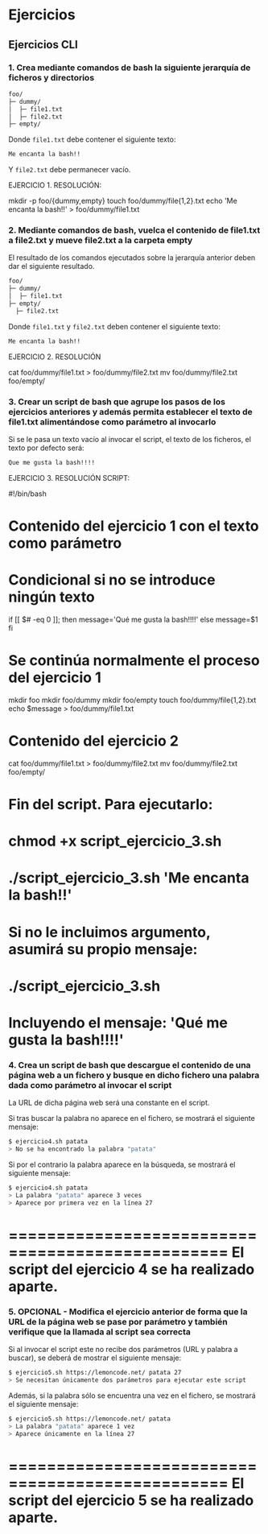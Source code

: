 # Ejercicios

## Ejercicios CLI

### 1. Crea mediante comandos de bash la siguiente jerarquía de ficheros y directorios

```bash
foo/
├─ dummy/
│  ├─ file1.txt
│  ├─ file2.txt
├─ empty/
```

Donde `file1.txt` debe contener el siguiente texto:

```bash
Me encanta la bash!!
```

Y `file2.txt` debe permanecer vacío.

EJERCICIO 1. RESOLUCIÓN:

mkdir -p foo/{dummy,empty}
touch foo/dummy/file{1,2}.txt
echo 'Me encanta la bash!!' > foo/dummy/file1.txt

### 2. Mediante comandos de bash, vuelca el contenido de file1.txt a file2.txt y mueve file2.txt a la carpeta empty

El resultado de los comandos ejecutados sobre la jerarquía anterior deben dar el siguiente resultado.

```bash
foo/
├─ dummy/
│  ├─ file1.txt
├─ empty/
  ├─ file2.txt
```

Donde `file1.txt` y `file2.txt` deben contener el siguiente texto:

```bash
Me encanta la bash!!
```

EJERCICIO 2. RESOLUCIÓN

cat foo/dummy/file1.txt > foo/dummy/file2.txt
mv foo/dummy/file2.txt foo/empty/

### 3. Crear un script de bash que agrupe los pasos de los ejercicios anteriores y además permita establecer el texto de file1.txt alimentándose como parámetro al invocarlo

Si se le pasa un texto vacío al invocar el script, el texto de los ficheros, el texto por defecto será:

```bash
Que me gusta la bash!!!!
```
EJERCICIO 3. RESOLUCIÓN
SCRIPT:

#!/bin/bash
# Contenido del ejercicio 1 con el texto como parámetro

# Condicional si no se introduce ningún texto
if [[ $# -eq 0 ]]; then
 message='Qué me gusta la bash!!!!'
else
 message=$1
fi

# Se continúa normalmente el proceso del ejercicio 1
mkdir foo
mkdir foo/dummy
mkdir foo/empty
touch foo/dummy/file{1,2}.txt
echo $message > foo/dummy/file1.txt

# Contenido del ejercicio 2
cat foo/dummy/file1.txt > foo/dummy/file2.txt
mv foo/dummy/file2.txt foo/empty/

# Fin del script. Para ejecutarlo:
# chmod +x script_ejercicio_3.sh
# ./script_ejercicio_3.sh 'Me encanta la bash!!'
# Si no le incluimos argumento, asumirá su propio mensaje:
# ./script_ejercicio_3.sh
# Incluyendo el mensaje: 'Qué me gusta la bash!!!!'


### 4. Crea un script de bash que descargue el contenido de una página web a un fichero y busque en dicho fichero una palabra dada como parámetro al invocar el script

La URL de dicha página web será una constante en el script.

Si tras buscar la palabra no aparece en el fichero, se mostrará el siguiente mensaje:

```bash
$ ejercicio4.sh patata
> No se ha encontrado la palabra "patata"
```

Si por el contrario la palabra aparece en la búsqueda, se mostrará el siguiente mensaje:

```bash
$ ejercicio4.sh patata
> La palabra "patata" aparece 3 veces
> Aparece por primera vez en la línea 27
```
=================================================
El script del ejercicio 4 se ha realizado aparte.
=================================================

### 5. OPCIONAL - Modifica el ejercicio anterior de forma que la URL de la página web se pase por parámetro y también verifique que la llamada al script sea correcta

Si al invocar el script este no recibe dos parámetros (URL y palabra a buscar), se deberá de mostrar el siguiente mensaje:

```bash
$ ejercicio5.sh https://lemoncode.net/ patata 27
> Se necesitan únicamente dos parámetros para ejecutar este script
```

Además, si la palabra sólo se encuentra una vez en el fichero, se mostrará el siguiente mensaje:

```bash
$ ejercicio5.sh https://lemoncode.net/ patata
> La palabra "patata" aparece 1 vez
> Aparece únicamente en la línea 27
```
=================================================
El script del ejercicio 5 se ha realizado aparte.
=================================================